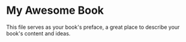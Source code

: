 My Awesome Book
=======

This file serves as your book's preface, a great place to describe your book's content and ideas.


